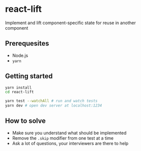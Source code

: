 # react-lift

Implement and lift component-specific state for
reuse in another component

## Prerequesites

* Node.js 
* `yarn`

## Getting started

```sh
yarn install
cd react-lift

yarn test --watchAll # run and watch tests
yarn dev # open dev server at localhost:1234
```

## How to solve

* Make sure you understand what should be implemented
* Remove the `.skip` modifier from one test at a time
* Ask a lot of questions, your interviewers are there to help
